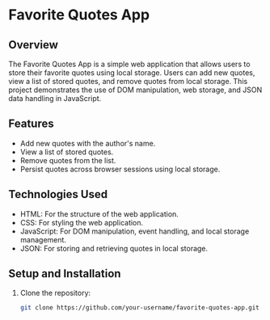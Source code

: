 # Favorite Quotes App

## Overview
The Favorite Quotes App is a simple web application that allows users to store their favorite quotes using local storage. Users can add new quotes, view a list of stored quotes, and remove quotes from local storage. This project demonstrates the use of DOM manipulation, web storage, and JSON data handling in JavaScript.

## Features
- Add new quotes with the author's name.
- View a list of stored quotes.
- Remove quotes from the list.
- Persist quotes across browser sessions using local storage.

## Technologies Used
- HTML: For the structure of the web application.
- CSS: For styling the web application.
- JavaScript: For DOM manipulation, event handling, and local storage management.
- JSON: For storing and retrieving quotes in local storage.

## Setup and Installation
1. Clone the repository:
   ```sh
   git clone https://github.com/your-username/favorite-quotes-app.git
